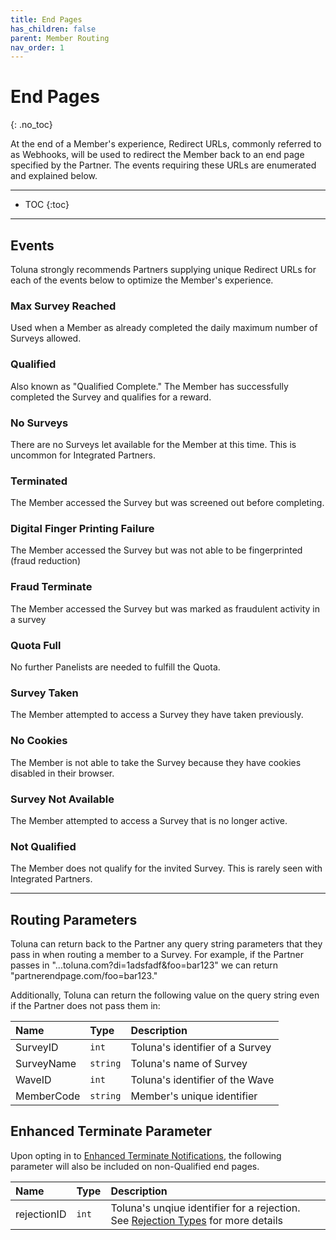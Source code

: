 ```yaml
---
title: End Pages
has_children: false
parent: Member Routing
nav_order: 1
---
```



# End Pages
{: .no_toc}

At the end of a Member's experience, Redirect URLs, commonly referred to as Webhooks, will be used to redirect the Member back to an end page specified by the Partner. The events requiring these URLs are enumerated and explained below.

---

* TOC
{:toc}

---

## Events

Toluna strongly recommends Partners supplying unique Redirect URLs for each of the events below to optimize the Member's experience.

### Max Survey Reached

Used when a Member as already completed the daily maximum number of Surveys allowed.

### Qualified

Also known as "Qualified Complete." The Member has successfully completed the Survey and qualifies for a reward.

### No Surveys

There are no Surveys let available for the Member at this time. This is uncommon for Integrated Partners.

### Terminated

The Member accessed the Survey but was screened out before completing.

### Digital Finger Printing Failure

The Member accessed the Survey but was not able to be fingerprinted (fraud reduction)

### Fraud Terminate

The Member accessed the Survey but was marked as fraudulent activity in a survey 

### Quota Full

No further Panelists are needed to fulfill the Quota.

### Survey Taken

The Member attempted to access a Survey they have taken previously.

### No Cookies

The Member is not able to take the Survey because they have cookies disabled in their browser.

### Survey Not Available

The Member attempted to access a Survey that is no longer active.

### Not Qualified

The Member does not qualify for the invited Survey. This is rarely seen with Integrated Partners.

---

## Routing Parameters

Toluna can return back to the Partner any query string parameters that they pass in when routing a member to a Survey. For example, if the Partner passes in "...toluna.com?di=1adsfadf&foo=bar123" we can return "partnerendpage.com/foo=bar123." 

Additionally, Toluna can return the following value on the query string even if the Partner does not pass them in:

| Name | Type | Description |
| :--- | :--- | :--- |
| SurveyID | ```int``` | Toluna's identifier of a Survey |
| SurveyName | ```string``` | Toluna's name of Survey |
| WaveID | ```int``` | Toluna's identifier of the Wave |
| MemberCode | ```string``` | Member's unique identifier |

## Enhanced Terminate Parameter

Upon opting in to [Enhanced Terminate Notifications](/general/changelog.html#620), the following parameter will also be included on non-Qualified end pages.

| Name | Type | Description |
| :--- | :--- | :--- |
| rejectionID | ```int``` | Toluna's unqiue identifier for a rejection. See [Rejection Types](/mapping/referencedataapi/rejectiontypes.html) for more details |